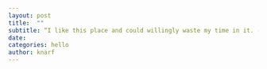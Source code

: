 ```yaml
---
layout: post
title:  ""
subtitle: “I like this place and could willingly waste my time in it. -Shakespeare” 
date:  
categories: hello
author: knarf
---
```


